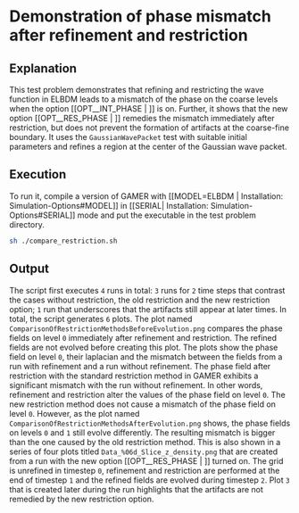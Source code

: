 # Demonstration of phase mismatch after refinement and restriction

## Explanation
This test problem demonstrates that refining and restricting the wave function in ELBDM leads to a mismatch of the phase on the coarse levels when the option [[OPT__INT_PHASE | ]] is on.
Further, it shows that the new option [[OPT__RES_PHASE | ]] remedies the mismatch immediately after restriction, but does not prevent the formation of artifacts at the coarse-fine boundary.
It uses the `GaussianWavePacket` test with suitable initial parameters and refines a region at the center of the Gaussian wave packet.

## Execution
To run it, compile a version of GAMER with [[MODEL=ELBDM | Installation: Simulation-Options#MODEL]] in [[SERIAL| Installation: Simulation-Options#SERIAL]] mode and put the executable in the test problem directory.
```bash
sh ./compare_restriction.sh
```

## Output
The script first executes `4` runs in total: `3` runs for `2` time steps that contrast the cases without restriction, the old restriction and the new restriction option;
`1` run that underscores that the artifacts still appear at later times. In total, the script generates `6` plots.
The plot named `ComparisonOfRestrictionMethodsBeforeEvolution.png` compares the phase fields on level `0` immediately after refinement and restriction.
The refined fields are not evolved before creating this plot.
The plots show the phase field on level `0`, their laplacian and the mismatch between the fields from a run with refinement and a run without refinement.
The phase field after restriction with the standard restriction method in GAMER exhibits a significant mismatch with the run without refinement.
In other words, refinement and restriction alter the values of the phase field on level `0`.
The new restriction method does not cause a mismatch of the phase field on level `0`.
However, as the plot named `ComparisonOfRestrictionMethodsAfterEvolution.png` shows, the phase fields on levels `0` and `1` still evolve differently.
The resulting mismatch is bigger than the one caused by the old restriction method.
This is also shown in a series of four plots titled `Data_%06d_Slice_z_density.png` that are created from a run with the new option [[OPT__RES_PHASE | ]] turned on.
The grid is unrefined in timestep `0`, refinement and restriction are performed at the end of timestep `1` and the refined fields are evolved during timestep `2`.
Plot `3` that is created later during the run highlights that the artifacts are not remedied by the new restriction option.

